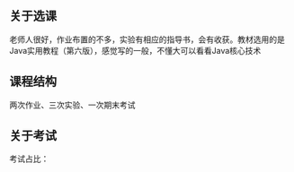 ## 关于选课 
老师人很好，作业布置的不多，实验有相应的指导书，会有收获。教材选用的是Java实用教程（第六版），感觉写的一般，不懂大可以看看Java核心技术  
## 课程结构
两次作业、三次实验、一次期末考试
## 关于考试
考试占比：
